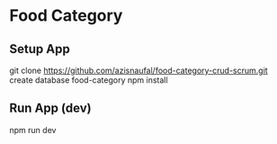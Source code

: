 # Food Category

## Setup App
git clone https://github.com/azisnaufal/food-category-crud-scrum.git
create database food-category
npm install

## Run App (dev)
npm run dev

